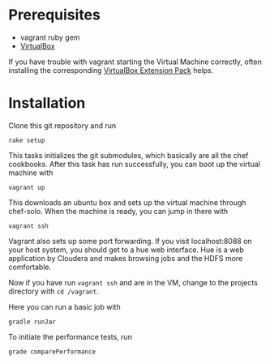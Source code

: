 # Prerequisites

* vagrant ruby gem
* [VirtualBox][vb-dl]

If you have trouble with vagrant starting the Virtual Machine correctly, often installing the corresponding [VirtualBox Extension Pack][vb-dl] helps.

[vb-dl]: https://www.virtualbox.org/wiki/Downloads

# Installation

Clone this git repository and run

    rake setup

This tasks initializes the git submodules, which basically are all the chef cookbooks.
After this task has run successfully, you can boot up the virtual machine with

    vagrant up

This downloads an ubuntu box and sets up the virtual machine through chef-solo.
When the machine is ready, you can jump in there with

    vagrant ssh

Vagrant also sets up some port forwarding.
If you visit localhost:8088 on your host system, you should get to a hue web interface.
Hue is a web application by Cloudera and makes browsing jobs and the HDFS more comfortable.

Now if you have run `vagrant ssh` and are in the VM, change to the projects directory with `cd /vagrant`.

Here you can run a basic job with

    gradle runJar

To initiate the performance tests, run

    grade comparePerformance